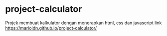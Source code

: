 # project-calculator
Projek membuat kalkulator dengan menerapkan html, css dan javascript
link https://marioidn.github.io/project-calculator/
